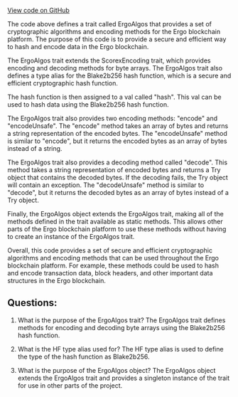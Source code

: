 [View code on GitHub](sigmastate-interpreterhttps://github.com/ScorexFoundation/sigmastate-interpreter/interpreter/shared/src/main/scala/org/ergoplatform/settings/ErgoAlgos.scala)

The code above defines a trait called ErgoAlgos that provides a set of cryptographic algorithms and encoding methods for the Ergo blockchain platform. The purpose of this code is to provide a secure and efficient way to hash and encode data in the Ergo blockchain.

The ErgoAlgos trait extends the ScorexEncoding trait, which provides encoding and decoding methods for byte arrays. The ErgoAlgos trait also defines a type alias for the Blake2b256 hash function, which is a secure and efficient cryptographic hash function.

The hash function is then assigned to a val called "hash". This val can be used to hash data using the Blake2b256 hash function.

The ErgoAlgos trait also provides two encoding methods: "encode" and "encodeUnsafe". The "encode" method takes an array of bytes and returns a string representation of the encoded bytes. The "encodeUnsafe" method is similar to "encode", but it returns the encoded bytes as an array of bytes instead of a string.

The ErgoAlgos trait also provides a decoding method called "decode". This method takes a string representation of encoded bytes and returns a Try object that contains the decoded bytes. If the decoding fails, the Try object will contain an exception. The "decodeUnsafe" method is similar to "decode", but it returns the decoded bytes as an array of bytes instead of a Try object.

Finally, the ErgoAlgos object extends the ErgoAlgos trait, making all of the methods defined in the trait available as static methods. This allows other parts of the Ergo blockchain platform to use these methods without having to create an instance of the ErgoAlgos trait.

Overall, this code provides a set of secure and efficient cryptographic algorithms and encoding methods that can be used throughout the Ergo blockchain platform. For example, these methods could be used to hash and encode transaction data, block headers, and other important data structures in the Ergo blockchain.
## Questions: 
 1. What is the purpose of the ErgoAlgos trait?
   The ErgoAlgos trait defines methods for encoding and decoding byte arrays using the Blake2b256 hash function.

2. What is the HF type alias used for?
   The HF type alias is used to define the type of the hash function as Blake2b256.

3. What is the purpose of the ErgoAlgos object?
   The ErgoAlgos object extends the ErgoAlgos trait and provides a singleton instance of the trait for use in other parts of the project.